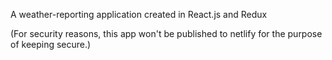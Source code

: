 A weather-reporting application created in React.js and Redux

(For security reasons, this app won't be published to netlify for the purpose of keeping secure.)